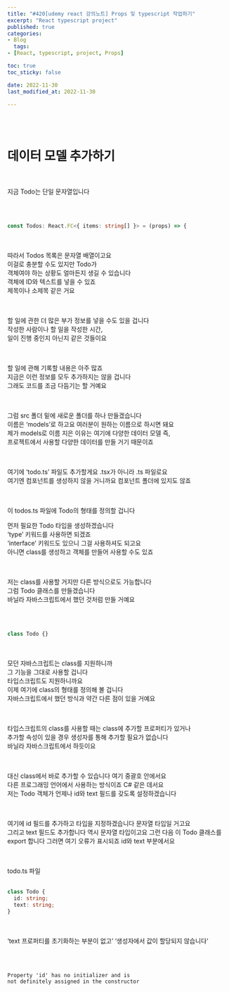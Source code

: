 ```yaml
---
title: "#420[udemy react 강의노트] Props 및 typescript 작업하기"
excerpt: "React typescript project"
published: true
categories:
- Blog
  tags:
- [React, typescript, project, Props]

toc: true
toc_sticky: false

date: 2022-11-30
last_modified_at: 2022-11-30

---
```


<br><br>

# 데이터 모델 추가하기

<br><br>
지금 Todo는 단일 문자열입니다

<br><br>

```ts
const Todos: React.FC<{ items: string[] }> = (props) => {

```

<br><br>
따라서 Todos 목록은 문자열 배열이고요  
이걸로 충분할 수도 있지만 Todo가  
객체여야 하는 상황도 얼마든지 생길 수 있습니다  
객체에 ID와 텍스트를 넣을 수 있죠  
제목이나 소제목 같은 거요

<br><br>
할 일에 관한 더 많은 부가 정보를 넣을 수도 있을 겁니다  
작성한 사람이나 할 일을 작성한 시간,  
일이 진행 중인지 아닌지 같은 것들이요

<br><br>
할 일에 관해 기록할 내용은 아주 많죠  
지금은 이런 정보를 모두 추가하지는 않을 겁니다  
그래도 코드를 조금 다듬기는 할 거예요

<br><br>
그럼 src 폴더 밑에 새로운 폴더를 하나 만들겠습니다  
이름은 ‘models’로 하고요 여러분이 원하는 이름으로 하시면 돼요  
제가 models로 이름 지은 이유는 여기에 다양한 데이터 모델 즉,  
프로젝트에서 사용할 다양한 데이터를 만들 거기 때문이죠

<br><br>
여기에 ‘todo.ts’ 파일도 추가할게요 .tsx가 아니라 .ts 파일로요  
여기엔 컴포넌트를 생성하지 않을 거니까요 컴포넌트 폴더에 있지도 않죠

<br><br>
이 todos.ts 파일에 Todo의 형태를 정의할 겁니다

먼저 필요한 Todo 타입을 생성하겠습니다  
‘type’ 키워드를 사용하면 되겠죠  
‘interface’ 키워드도 있으니 그걸 사용하셔도 되고요  
아니면 class를 생성하고 객체를 만들어 사용할 수도 있죠

<br><br>
저는 class를 사용할 거지만 다른 방식으로도 가능합니다  
그럼 Todo 클래스를 만들겠습니다  
바닐라 자바스크립트에서 했던 것처럼 만들 거예요

<br><br>

```ts
class Todo {}
```

<br><br>
모던 자바스크립트는 class를 지원하니까  
그 기능을 그대로 사용할 겁니다  
타입스크립트도 지원하니까요  
이제 여기에 class의 형태를 정의해 볼 겁니다  
자바스크립트에서 했던 방식과 약간 다른 점이 있을 거예요

<br><br>
타입스크립트의 class를 사용할 때는 class에 추가할 프로퍼티가 있거나  
추가할 속성이 있을 경우 생성자를 통해 추가할 필요가 없습니다  
바닐라 자바스크립트에서 하듯이요

<br><br>
대신 class에서 바로 추가할 수 있습니다 여기 중괄호 안에서요  
다른 프로그래밍 언어에서 사용하는 방식이죠 C# 같은 데서요  
저는 Todo 객체가 언제나 id와 text 필드를 갖도록 설정하겠습니다

<br><br>
여기에 id 필드를 추가하고 타입을 지정하겠습니다 문자열 타입일 거고요  
그리고 text 필드도 추가합니다 역시 문자열 타입이고요
그런 다음 이 Todo 클래스를 export 합니다
그러면 여기 오류가 표시되죠 id와 text 부분에서요

<br><br>
todo.ts 파일
<br><br>

```ts
class Todo {
  id: string;
  text: string;
}
```

<br><br>
‘text 프로퍼티를 초기화하는 부분이 없고’
‘생성자에서 값이 할당되지 않습니다’

<br><br>

```
Property 'id' has no initializer and is
not definitely assigned in the constructor
```

<br><br>
<br><br>
<br><br>
<br><br>
<br><br>
<br><br>
<br><br>
<br><br>
<br><br>
<br><br>
<br><br>
<br><br>
<br><br>
<br><br>
<br><br>
<br><br>
<br><br>
<br><br>
<br><br>
<br><br>
<br><br>
<br><br>
<br><br>
<br><br>
<br><br>
<br><br>
<br><br>
<br><br>
<br><br>
<br><br>
<br><br>
<br><br>
<br><br>
<br><br>
